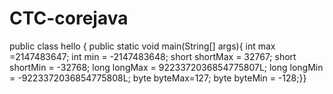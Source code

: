 # CTC-corejava
public class hello {     public static void main(String[] args){         int max =2147483647;         int min = -2147483648;         short shortMax = 32767;         short shortMin = -32768;         long longMax = 9223372036854775807L;         long longMin = -9223372036854775808L;         byte byteMax=127;         byte byteMin = -128;}}
